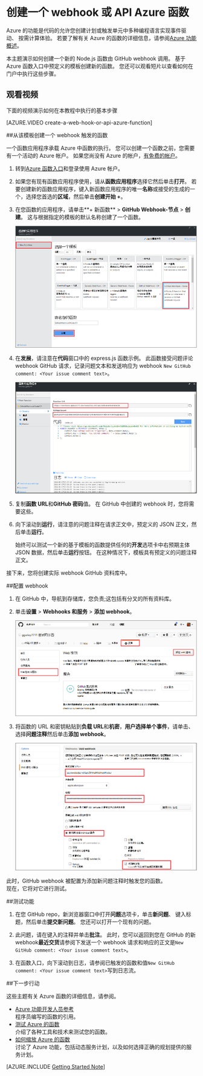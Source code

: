 <properties
   pageTitle="创建 web 挂钩或 API Azure 函数 |Microsoft Azure"
   description="使用 Azure 函数，以创建由 WebHook 或 API 调用的函数调用。"
   services="azure-functions"
   documentationCenter="na"
   authors="ggailey777"
   manager="erikre"
   editor=""
   tags=""
   />

<tags
   ms.service="functions"
   ms.devlang="multiple"
   ms.topic="get-started-article"
   ms.tgt_pltfrm="multiple"
   ms.workload="na"
   ms.date="08/30/2016"
   ms.author="glenga"/>
   
# <a name="create-a-webhook-or-api-azure-function"></a>创建一个 webhook 或 API Azure 函数

Azure 的功能是代码的允许您创建计划或触发单元中多种编程语言实现事件驱动、 按需计算体验。 若要了解有关 Azure 的函数的详细信息，请参阅[Azure 功能概述](functions-overview.md)。

本主题演示如何创建一个新的 Node.js 函数由 GitHub webhook 调用。 基于 Azure 函数入口中预定义的模板创建新的函数。 您还可以观看短片以查看如何在门户中执行这些步骤。

## <a name="watch-the-video"></a>观看视频

下面的视频演示如何在本教程中执行的基本步骤 

[AZURE.VIDEO create-a-web-hook-or-api-azure-function]

##<a name="create-a-webhook-triggered-function-from-the-template"></a>从该模板创建一个 webhook 触发的函数

一个函数应用程序承载 Azure 中函数的执行。 您可以创建一个函数之前，您需要有一个活动的 Azure 帐户。 如果您尚没有 Azure 的帐户，[有免费的帐户](https://azure.microsoft.com/free/)。 

1. 转到[Azure 函数入口](https://functions.azure.com/signin)和登录使用 Azure 帐户。

2. 如果您有现有函数应用程序使用，请从**函数应用程序**选择它然后单击**打开**。 若要创建新的函数应用程序，键入新函数应用程序的唯一**名称**或接受的生成的一个，选择您首选的**区域**，然后单击**创建开始 +**。 

3. 在您函数的应用程序，请单击**+ 新函数** > **GitHub Webhook-节点** > **创建**。 这与根据指定的模板的默认名称创建了一个函数。 

    ![创建新的 GitHub webhook 函数](./media/functions-create-a-web-hook-or-api-function/functions-create-new-github-webhook.png) 

4. 在**发展**，请注意在**代码**窗口中的 express.js 函数示例。 此函数接受问题评论 webhook GitHub 请求，记录问题文本和发送响应为 webhook `New GitHub comment: <Your issue comment text>`。


    ![创建新的 GitHub webhook 函数](./media/functions-create-a-web-hook-or-api-function/functions-new-webhook-in-portal.png) 

5. 复制**函数 URL**和**GitHub 密码**值。 在 GitHub 中创建的 webhook 时，您将需要这些。 

6. 向下滚动到**运行**，请注意的问题注释在请求正文中，预定义的 JSON 正文，然后单击**运行**。 
 
    始终可以测试一个新的基于模板的函数提供任何的**开发**选项卡中右预期主体 JSON 数据，然后单击**运行**按钮。 在这种情况下，模板具有预定义的问题注释正文。 
 
接下来，您将创建实际 webhook GitHub 资料库中。

##<a name="configure-the-webhook"></a>配置 webhook

1. 在 GitHub 中，导航到存储库，您负责;这包括有分叉的所有资料库。
 
2. 单击**设置** > **Webhooks 和服务** > **添加 webhook**。

    ![创建新的 GitHub webhook 函数](./media/functions-create-a-web-hook-or-api-function/functions-create-new-github-webhook-2.png)   

3. 将函数的 URL 和密钥粘贴到**负载 URL**和**机密**，**用户选择单个事件**，请单击、 选择**问题注释**然后单击**添加 webhook**。

    ![创建新的 GitHub webhook 函数](./media/functions-create-a-web-hook-or-api-function/functions-create-new-github-webhook-3.png) 

此时，GitHub webhook 被配置为添加新问题注释时触发您的函数。  
现在，它将对它进行测试。

##<a name="test-the-function"></a>测试功能

1. 在您 GitHub repo，新浏览器窗口中打开**问题**选项卡，单击**新问题**、 键入标题，然后单击**提交新问题**。 您还可以打开一个现有的问题。

2. 此问题，请在键入的注释并单击**批注**。 此时，您可以返回到您在 GitHub 的新 webhook**最近交货**请参阅下发送一个 webhook 请求和响应的正文是`New GitHub comment: <Your issue comment text>`。

3. 在函数入口，向下滚动到日志，请参阅已触发的函数和值`New GitHub comment: <Your issue comment text>`写到日志流。


##<a name="next-steps"></a>下一步行动

这些主题有关 Azure 函数的详细信息，请参阅。

+ [Azure 功能开发人员参考](functions-reference.md)  
程序员编写的函数的引用。
+ [测试 Azure 的函数](functions-test-a-function.md)  
介绍了各种工具和技术来测试您的函数。
+ [如何缩放 Azure 的函数](functions-scale.md)  
讨论了 Azure 功能，包括动态服务计划，以及如何选择正确的规划提供的服务计划。  


[AZURE.INCLUDE [Getting Started Note](../../includes/functions-get-help.md)]
